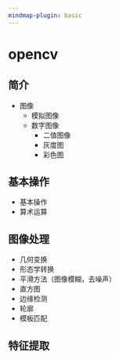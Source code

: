 ```yaml
---
mindmap-plugin: basic
---
```

# opencv
## 简介
- 图像
	- 模拟图像
	- 数字图像
		- 二值图像
		- 灰度图
		- 彩色图

## 基本操作
- 基本操作
- 算术运算

## 图像处理
- 几何变换
- 形态学转换
- 平滑方法（图像模糊，去噪声）
- 直方图
- 边缘检测
- 轮廓
- 模板匹配

## 特征提取
